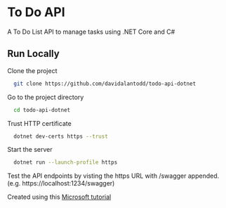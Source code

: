 # To Do API
A To Do List API to manage tasks using .NET Core and C#

## Run Locally

Clone the project

```bash
  git clone https://github.com/davidalantodd/todo-api-dotnet
```

Go to the project directory

```bash
  cd todo-api-dotnet
```

Trust HTTP certificate

```bash
  dotnet dev-certs https --trust
```

Start the server

```bash
  dotnet run --launch-profile https
```

Test the API endpoints by visting the https URL with /swagger appended. (e.g. https://localhost:1234/swagger)


Created using this [Microsoft tutorial](https://learn.microsoft.com/en-us/aspnet/core/tutorials/first-web-api?view=aspnetcore-7.0&tabs=visual-studio-code)
